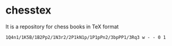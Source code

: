 # chesstex
It is a repository for chess books in TeX format
```fen
1Q4n1/1K5B/1B2Pp2/1N3r2/2P1kN1p/1P1pPn2/3bpPP1/3Rq3 w - - 0 1
```
